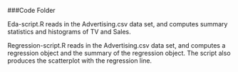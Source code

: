 ###Code Folder

Eda-script.R reads in the Advertising.csv data set, and computes summary statistics and histograms of TV and Sales.

Regression-script.R reads in the Advertising.csv data set, and computes a regression object and the summary of the regression object. The script also produces the scatterplot with the regression line.

